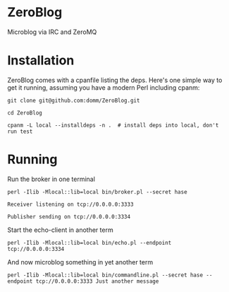 ZeroBlog
========

Microblog via IRC and ZeroMQ

Installation
============

ZeroBlog comes with a cpanfile listing the deps. Here's one simple way to get it running, assuming you have a modern Perl including cpanm:

`git clone git@github.com:domm/ZeroBlog.git`

`cd ZeroBlog`

`cpanm -L local --installdeps -n .  # install deps into local, don't run test`

Running
=======

Run the broker in one terminal

`perl -Ilib -Mlocal::lib=local bin/broker.pl --secret hase`

`Receiver listening on tcp://0.0.0.0:3333`

`Publisher sending on tcp://0.0.0.0:3334`

Start the echo-client in another term

`perl -Ilib -Mlocal::lib=local bin/echo.pl --endpoint tcp://0.0.0.0:3334`

And now microblog something in yet another term

`perl -Ilib -Mlocal::lib=local bin/commandline.pl --secret hase --endpoint tcp://0.0.0.0:3333 Just another message`



